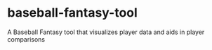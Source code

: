 # baseball-fantasy-tool
A Baseball Fantasy tool that visualizes player data and aids in player comparisons

